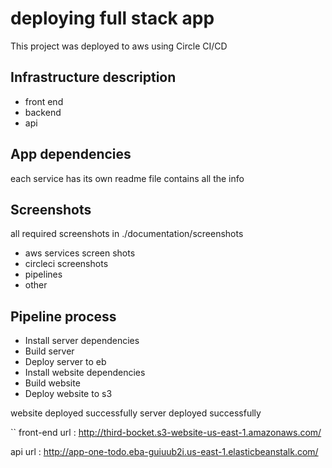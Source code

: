 # deploying full stack app

This project was deployed to aws using Circle CI/CD

## Infrastructure description

- front end
- backend
- api

## App dependencies

each service has its own readme file contains all the info

## Screenshots

all required screenshots in ./documentation/screenshots

- aws services screen shots
- circleci screenshots
- pipelines
- other

## Pipeline process

- Install server dependencies
- Build server
- Deploy server to eb
- Install website dependencies
- Build website
- Deploy website to s3

website deployed successfully
server deployed successfully

``
front-end url : http://third-bocket.s3-website-us-east-1.amazonaws.com/

api url : http://app-one-todo.eba-guiuub2i.us-east-1.elasticbeanstalk.com/
